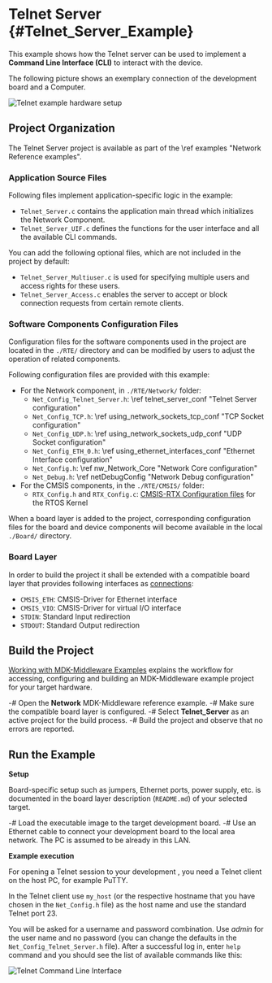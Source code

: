 # Telnet Server {#Telnet_Server_Example}

This example shows how the Telnet server can be used to implement a **Command Line Interface (CLI)** to interact with the device.

The following picture shows an exemplary connection of the development board and a Computer.

![Telnet example hardware setup](telnet_setup.png)

## Project Organization

The Telnet Server project is available as part of the \ref examples "Network Reference examples".

### Application Source Files

Following files implement application-specific logic in the example:

 - `Telnet_Server.c` contains the application main thread which initializes the Network Component.
 - `Telnet_Server_UIF.c` defines the functions for the user interface and all the available CLI commands.

You can add the following optional files, which are not included in the project by default:

 - `Telnet_Server_Multiuser.c` is used for specifying multiple users and access rights for these users.
 - `Telnet_Server_Access.c` enables the server to accept or block connection requests from certain remote clients.

### Software Components Configuration Files

Configuration files for the software components used in the project are located in the `./RTE/` directory and can be modified by users to adjust the operation of related components.

Following configuration files are provided with this example:

 - For the Network component, in `./RTE/Network/` folder:
   - `Net_Config_Telnet_Server.h`: \ref telnet_server_conf "Telnet Server configuration"
   - `Net_Config_TCP.h`: \ref using_network_sockets_tcp_conf "TCP Socket configuration"
   - `Net_Config_UDP.h`: \ref using_network_sockets_udp_conf "UDP Socket configuration"
   - `Net_Config_ETH_0.h`: \ref using_ethernet_interfaces_conf "Ethernet Interface configuration"
   - `Net_Config.h`: \ref nw_Network_Core "Network Core configuration"
   - `Net_Debug.h`: \ref netDebugConfig "Network Debug configuration"
 - For the CMSIS components, in the `./RTE/CMSIS/` folder:
   - `RTX_Config.h` and `RTX_Config.c`: [CMSIS-RTX Configuration files](https://arm-software.github.io/CMSIS-RTX/latest/config_rtx5.html) for the RTOS Kernel

When a board layer is added to the project, corresponding configuration files for the board and device components will become available in the local `./Board/` directory.

### Board Layer

In order to build the project it shall be extended with a compatible board layer that provides following interfaces as [connections](https://github.com/Open-CMSIS-Pack/cmsis-toolbox/blob/main/docs/ReferenceApplications.md#connections):
 - `CMSIS_ETH`: CMSIS-Driver for Ethernet interface
 - `CMSIS_VIO`: CMSIS-Driver for virtual I/O interface
 - `STDIN`: Standard Input redirection
 - `STDOUT`: Standard Output redirection

## Build the Project

[Working with MDK-Middleware Examples](../General/working_with_examples.html) explains the workflow for accessing, configuring and building an MDK-Middleware example project for your target hardware.

 -# Open the **Network** MDK-Middleware reference example.
 -# Make sure the compatible board layer is configured.
 -# Select **Telnet_Server** as an active project for the build process.
 -# Build the project and observe that no errors are reported.

## Run the Example

**Setup**

Board-specific setup such as jumpers, Ethernet ports, power supply, etc. is documented in the board layer description (`README.md`) of your selected target.

 -# Load the executable image to the target development board.
 -# Use an Ethernet cable to connect your development board to the local area network. The PC is assumed to be already in this LAN.

**Example execution**

For opening a Telnet session to your development , you need a Telnet client on the host PC, for example PuTTY.

In the Telnet client use `my_host` (or the respective hostname that you have chosen in the `Net_Config.h` file) as the host name  and use the standard Telnet port 23.

You will be asked for a username and password combination. Use *admin* for the user name and no password (you can change the defaults in the `Net_Config_Telnet_Server.h` file). After a successful log in, enter `help` command and you should see the list of available commands like this:

![Telnet Command Line Interface](telnet_cli.png)
